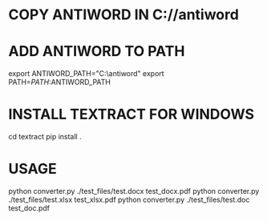 # COPY ANTIWORD IN C://antiword
# ADD ANTIWORD TO PATH
export ANTIWORD_PATH="C:\\antiword"
export PATH=$PATH:$ANTIWORD_PATH

# INSTALL TEXTRACT FOR WINDOWS
cd textract 
pip install .

# USAGE
python converter.py ./test_files/test.docx test_docx.pdf
python converter.py ./test_files/test.xlsx test_xlsx.pdf
python converter.py ./test_files/test.doc test_doc.pdf